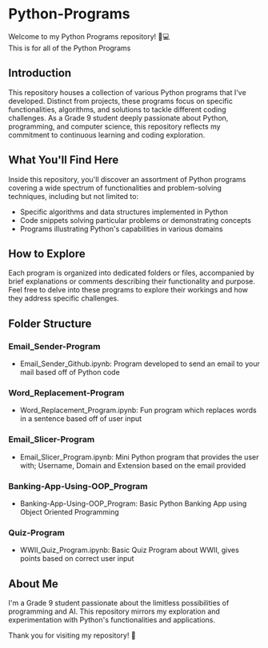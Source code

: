 # Python-Programs
Welcome to my Python Programs repository! 🐍💻  
This is for all of the Python Programs

## Introduction
This repository houses a collection of various Python programs that I've developed. Distinct from projects, these programs focus on specific functionalities, algorithms, and solutions to tackle different coding challenges. As a Grade 9 student deeply passionate about Python, programming, and computer science, this repository reflects my commitment to continuous learning and coding exploration.

## What You'll Find Here
Inside this repository, you'll discover an assortment of Python programs covering a wide spectrum of functionalities and problem-solving techniques, including but not limited to:

* Specific algorithms and data structures implemented in Python
* Code snippets solving particular problems or demonstrating concepts
* Programs illustrating Python's capabilities in various domains

## How to Explore
Each program is organized into dedicated folders or files, accompanied by brief explanations or comments describing their functionality and purpose. Feel free to delve into these programs to explore their workings and how they address specific challenges.

## Folder Structure
### Email_Sender-Program
* Email_Sender_Github.ipynb: Program developed to send an email to your mail based off of Python code

### Word_Replacement-Program
* Word_Replacement_Program.ipynb: Fun program which replaces words in a sentence based off of user input

### Email_Slicer-Program
* Email_Slicer_Program.ipynb: Mini Python program that provides the user with; Username, Domain and Extension based on the email provided

### Banking-App-Using-OOP_Program
* Banking-App-Using-OOP_Program: Basic Python Banking App using Object Oriented Programming

### Quiz-Program
* WWII_Quiz_Program.ipynb: Basic Quiz Program about WWII, gives points based on correct user input

## About Me
I'm a Grade 9 student passionate about the limitless possibilities of programming and AI. This repository mirrors my exploration and experimentation with Python's functionalities and applications.

Thank you for visiting my repository! 🚀

